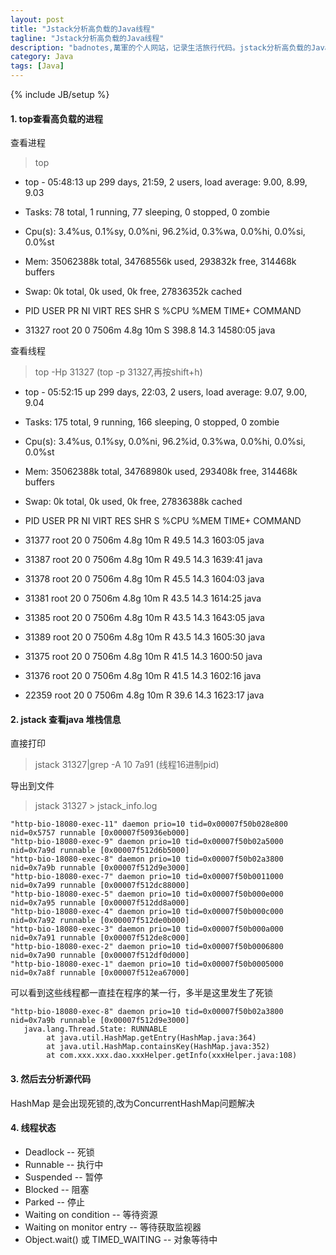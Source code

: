 ```yaml
---
layout: post
title: "Jstack分析高负载的Java线程"
tagline: "Jstack分析高负载的Java线程"
description: "badnotes,萬軍的个人网站，记录生活旅行代码。jstack分析高负载的Java线程"
category: Java
tags: [Java]
---
```

{% include JB/setup %}


#### 1. top查看高负载的进程

查看进程

> top

+ top - 05:48:13 up 299 days, 21:59,  2 users,  load average: 9.00, 8.99, 9.03
+ Tasks:  78 total,   1 running,  77 sleeping,   0 stopped,   0 zombie
+ Cpu(s):  3.4%us,  0.1%sy,  0.0%ni, 96.2%id,  0.3%wa,  0.0%hi,  0.0%si,  0.0%st
+ Mem:  35062388k total, 34768556k used,   293832k free,   314468k buffers
+ Swap:        0k total,        0k used,        0k free, 27836352k cached


+  PID USER      PR  NI  VIRT  RES  SHR S %CPU %MEM    TIME+  COMMAND
+ 31327 root      20   0 7506m 4.8g  10m S 398.8 14.3  14580:05 java

查看线程

> top -Hp 31327  (top -p 31327,再按shift+h)

+ top - 05:52:15 up 299 days, 22:03,  2 users,  load average: 9.07, 9.00, 9.04
+ Tasks: 175 total,   9 running, 166 sleeping,   0 stopped,   0 zombie
+ Cpu(s):  3.4%us,  0.1%sy,  0.0%ni, 96.2%id,  0.3%wa,  0.0%hi,  0.0%si,  0.0%st
+ Mem:  35062388k total, 34768980k used,   293408k free,   314468k buffers
+ Swap:        0k total,        0k used,        0k free, 27836388k cached


+  PID USER      PR  NI  VIRT  RES  SHR S %CPU %MEM    TIME+  COMMAND
+ 31377 root      20   0 7506m 4.8g  10m R 49.5 14.3   1603:05 java
+ 31387 root      20   0 7506m 4.8g  10m R 49.5 14.3   1639:41 java
+ 31378 root      20   0 7506m 4.8g  10m R 45.5 14.3   1604:03 java
+ 31381 root      20   0 7506m 4.8g  10m R 43.5 14.3   1614:25 java
+ 31385 root      20   0 7506m 4.8g  10m R 43.5 14.3   1643:05 java
+ 31389 root      20   0 7506m 4.8g  10m R 43.5 14.3   1605:30 java
+ 31375 root      20   0 7506m 4.8g  10m R 41.5 14.3   1600:50 java
+ 31376 root      20   0 7506m 4.8g  10m R 41.5 14.3   1602:16 java
+ 22359 root      20   0 7506m 4.8g  10m R 39.6 14.3   1623:17 java

#### 2. jstack 查看java 堆栈信息

直接打印

> jstack 31327|grep -A 10 7a91 (线程16进制pid)


导出到文件

> jstack 31327 > jstack_info.log


	"http-bio-18080-exec-11" daemon prio=10 tid=0x00007f50b028e800 nid=0x5757 runnable [0x00007f50936eb000]
	"http-bio-18080-exec-9" daemon prio=10 tid=0x00007f50b02a5000 nid=0x7a9d runnable [0x00007f512d6b5000]
	"http-bio-18080-exec-8" daemon prio=10 tid=0x00007f50b02a3800 nid=0x7a9b runnable [0x00007f512d9e3000]
	"http-bio-18080-exec-7" daemon prio=10 tid=0x00007f50b0011000 nid=0x7a99 runnable [0x00007f512dc88000]
	"http-bio-18080-exec-5" daemon prio=10 tid=0x00007f50b000e000 nid=0x7a95 runnable [0x00007f512dd8a000]
	"http-bio-18080-exec-4" daemon prio=10 tid=0x00007f50b000c000 nid=0x7a92 runnable [0x00007f512de0b000]
	"http-bio-18080-exec-3" daemon prio=10 tid=0x00007f50b000a000 nid=0x7a91 runnable [0x00007f512de8c000]
	"http-bio-18080-exec-2" daemon prio=10 tid=0x00007f50b0006800 nid=0x7a90 runnable [0x00007f512df0d000]
	"http-bio-18080-exec-1" daemon prio=10 tid=0x00007f50b0005000 nid=0x7a8f runnable [0x00007f512ea67000]

可以看到这些线程都一直挂在程序的某一行，多半是这里发生了死锁

	"http-bio-18080-exec-8" daemon prio=10 tid=0x00007f50b02a3800 nid=0x7a9b runnable [0x00007f512d9e3000]
	   java.lang.Thread.State: RUNNABLE
			at java.util.HashMap.getEntry(HashMap.java:364)
			at java.util.HashMap.containsKey(HashMap.java:352)
			at com.xxx.xxx.dao.xxxHelper.getInfo(xxxHelper.java:108)


#### 3. 然后去分析源代码

HashMap 是会出现死锁的,改为ConcurrentHashMap问题解决


#### 4. 线程状态

* Deadlock  -- 死锁 
* Runnable  -- 执行中 
* Suspended -- 暂停 
* Blocked   -- 阻塞 
* Parked    -- 停止 
* Waiting on condition     -- 等待资源 
* Waiting on monitor entry -- 等待获取监视器 
* Object.wait() 或 TIMED_WAITING  -- 对象等待中 